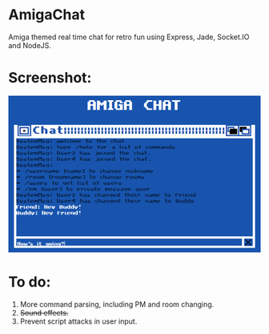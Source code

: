 AmigaChat
=========

Amiga themed real time chat for retro fun using Express, Jade, Socket.IO and NodeJS.

Screenshot:
=========
![screenshot](/screenshot.png)

To do:
=========
1. More command parsing, including PM and room changing.
2. <del>Sound effects.</del>
3. Prevent script attacks in user input.



